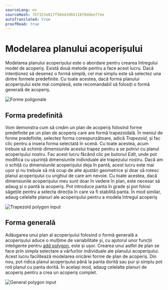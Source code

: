 ```yaml
---
sourceLang: en
sourceHash: 76f323e817f50443d04118f8ddee77ee
autoTranslated: true
proofRead: true
---
```



# Modelarea planului acoperișului
Modelarea planului acoperișului este o abordare pentru crearea întregului model de acoperiș. Există două metode pentru a face acest lucru. Dacă intenționez să desenez o formă simplă, cel mai simplu este să selectez una dintre formele predefinite. Cu toate acestea, dacă forma planului acoperișului este mai complexă, este recomandabil să folosiți o formă generală de acoperiș.

![Forme poligonale](img/rooFPolygonShapes.png)


## Forma predefinită
Vom demonstra cum să creăm un plan de acoperiș folosind forme predefinite pe un plan de acoperiș care are formă trapezoidală. În meniul de forme predefinite, selectez forma corespunzătoare, adică *Trapezoid*, și fac clic pentru a insera forma selectată în scenă. Cu toate acestea, acum trebuie să schimb dimensiunile acestui trapez pentru a se potrivi cu planul acoperișului nostru. Fac acest lucru făcând clic pe butonul *Edit*, unde pot modifica cu ușurință dimensiunile individuale ale trapezului nostru.
Dacă am o schiță cu dimensiunile acoperișului deja în pantă, acest lucru este mai ușor și nu trebuie să mă ocup de alte ajustări geometrice și doar să rotesc planul acoperișului cu unghiul de care am nevoie. Cu toate acestea, dacă dimensiunile acoperișului meu sunt doar în vedere în plan, este necesar să adaug și o pantă la acoperiș. Pot introduce panta în grade și pot folosi săgețile pentru a selecta direcția în care va fi stabilită panta. În mod similar, adaug celelalte planuri ale acoperișului pentru a modela întregul acoperiș
  
![Trapezoid polygon input](img/trapezpoidPolygonInput.png)



## Forma generală
Adăugarea unui plan al acoperișului folosind o formă generală a acoperișului aduce o mulțime de variabilitate și, cu ajutorul unor funcții inteligente pentru [add polygon](insertPolygon.md), este și ușor. Crearea unui astfel de plan se face prin simpla selectare a vârfurilor individuale ale planului acoperișului. Acest lucru facilitează modelarea oricărei forme de plan de acoperiș. Din nou, pot ridica planul acoperișului până la panta dorită sau pur și simplu pot roti planul cu panta dorită. În același mod, adaug celelalte planuri de acoperiș pentru a crea un acoperiș complet.
  
![General polygon input](img/generalPolygonInput.png)
